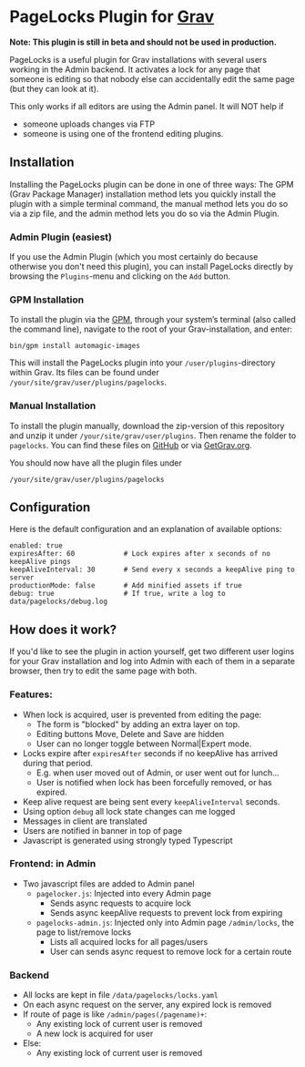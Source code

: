 # PageLocks Plugin for [Grav](http://getgrav.org)

**Note: This plugin is still in beta and should not be used in production.**

PageLocks is a useful plugin for Grav installations with several users working in the Admin backend. It activates a lock for any page that someone is editing so that nobody else can accidentally edit the same page (but they can look at it).

This only works if all editors are using the Admin panel. It will NOT help if
- someone uploads changes via FTP
- someone is using one of the frontend editing plugins.

## Installation

Installing the PageLocks plugin can be done in one of three ways: The GPM (Grav Package Manager) installation method lets you quickly install the plugin with a simple terminal command, the manual method lets you do so via a zip file, and the admin method lets you do so via the Admin Plugin.

### Admin Plugin (easiest)

If you use the Admin Plugin (which you most certainly do because otherwise you don't need this plugin), you can install PageLocks directly by browsing the `Plugins`-menu and clicking on the `Add` button.

### GPM Installation

To install the plugin via the [GPM](http://learn.getgrav.org/advanced/grav-gpm), through your system’s terminal (also called the command line), navigate to the root of your Grav-installation, and enter:

    bin/gpm install automagic-images

This will install the PageLocks plugin into your `/user/plugins`-directory within Grav. Its files can be found under `/your/site/grav/user/plugins/pagelocks`.

### Manual Installation

To install the plugin manually, download the zip-version of this repository and unzip it under `/your/site/grav/user/plugins`. Then rename the folder to `pagelocks`. You can find these files on [GitHub](https://github.com/skinofthesoul/grav-plugin-pagelocks) or via [GetGrav.org](http://getgrav.org/downloads/plugins).

You should now have all the plugin files under

    /your/site/grav/user/plugins/pagelocks


## Configuration
Here is the default configuration and an explanation of available options:

```
enabled: true
expiresAfter: 60            # Lock expires after x seconds of no keepAlive pings
keepAliveInterval: 30       # Send every x seconds a keepAlive ping to server
productionMode: false       # Add minified assets if true
debug: true                 # If true, write a log to data/pagelocks/debug.log
```

## How does it work?
If you'd like to see the plugin in action yourself, get two different user logins for your Grav installation and log into Admin with each of them in a separate browser, then try to edit the same page with both.

### Features:
- When lock is acquired, user is prevented from editing the page:
  - The form is "blocked" by adding an extra layer on top.
  - Editing buttons Move, Delete and Save are hidden
  - User can no longer toggle between Normal|Expert mode.
- Locks expire after `expiresAfter` seconds if no keepAlive has arrived during that period. 
  - E.g. when user moved out of Admin, or user went out for lunch...
  - User is notified when lock has been forcefully removed, or has expired.
- Keep alive request are being sent every `keepAliveInterval` seconds.
- Using option `debug` all lock state changes can me logged
- Messages in client are translated
- Users are notified in banner in top of page
- Javascript is generated using strongly typed Typescript


### Frontend: in Admin
- Two javascript files are added to Admin panel
  - `pagelocker.js`: Injected into every Admin page
    - Sends async requests to acquire lock
    - Sends async keepAlive requests to prevent lock from expiring
  - `pagelocks-admin.js`: Injected only into Admin page `/admin/locks`, the page to list/remove locks
    - Lists all acquired locks for all pages/users
    - User can sends async request to remove lock for a certain route

### Backend
- All locks are kept in file `/data/pagelocks/locks.yaml`
- On each async request on the server, any expired lock is removed
- If route of page is like `/admin/pages(/pagename)+`:
  - Any existing lock of current user is removed
  - A new lock is acquired for user
- Else:
  - Any existing lock of current user is removed
